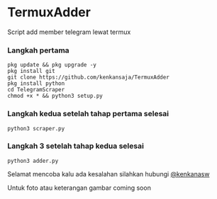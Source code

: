 # TermuxAdder
Script add member telegram lewat termux

### Langkah pertama

```
pkg update && pkg upgrade -y
pkg install git
git clone https://github.com/kenkansaja/TermuxAdder
pkg install python
cd TelegramScraper
chmod +x * && python3 setup.py
```
### Langkah kedua setelah tahap pertama selesai

```
python3 scraper.py
```
### Langkah 3 setelah tahap kedua selesai

```
python3 adder.py
```

Selamat mencoba kalu ada kesalahan silahkan hubungi
[@kenkanasw](t.me/kenkanasw)

Untuk foto atau keterangan gambar coming soon
